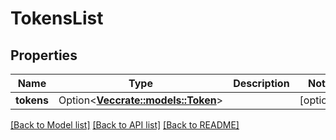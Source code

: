 # TokensList

## Properties

Name | Type | Description | Notes
------------ | ------------- | ------------- | -------------
**tokens** | Option<[**Vec<crate::models::Token>**](Token.md)> |  | [optional]

[[Back to Model list]](../README.md#documentation-for-models) [[Back to API list]](../README.md#documentation-for-api-endpoints) [[Back to README]](../README.md)


